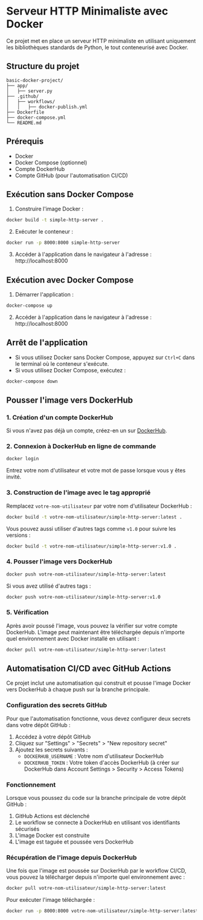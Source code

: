 # Serveur HTTP Minimaliste avec Docker

Ce projet met en place un serveur HTTP minimaliste en utilisant uniquement les bibliothèques standards de Python, le tout conteneurisé avec Docker.

## Structure du projet

```
basic-docker-project/
├── app/
│   ├── server.py
├── .github/
│   ├── workflows/
│   │   ├── docker-publish.yml
├── Dockerfile
├── docker-compose.yml
└── README.md
```

## Prérequis

- Docker
- Docker Compose (optionnel)
- Compte DockerHub
- Compte GitHub (pour l'automatisation CI/CD)

## Exécution sans Docker Compose

1. Construire l'image Docker :
```bash
docker build -t simple-http-server .
```

2. Exécuter le conteneur :
```bash
docker run -p 8000:8000 simple-http-server
```

3. Accéder à l'application dans le navigateur à l'adresse : http://localhost:8000

## Exécution avec Docker Compose

1. Démarrer l'application :
```bash
docker-compose up
```

2. Accéder à l'application dans le navigateur à l'adresse : http://localhost:8000

## Arrêt de l'application

- Si vous utilisez Docker sans Docker Compose, appuyez sur `Ctrl+C` dans le terminal où le conteneur s'exécute.
- Si vous utilisez Docker Compose, exécutez :
```bash
docker-compose down
```

## Pousser l'image vers DockerHub

### 1. Création d'un compte DockerHub

Si vous n'avez pas déjà un compte, créez-en un sur [DockerHub](https://hub.docker.com/).

### 2. Connexion à DockerHub en ligne de commande

```bash
docker login
```

Entrez votre nom d'utilisateur et votre mot de passe lorsque vous y êtes invité.

### 3. Construction de l'image avec le tag approprié

Remplacez `votre-nom-utilisateur` par votre nom d'utilisateur DockerHub :

```bash
docker build -t votre-nom-utilisateur/simple-http-server:latest .
```

Vous pouvez aussi utiliser d'autres tags comme `v1.0` pour suivre les versions :

```bash
docker build -t votre-nom-utilisateur/simple-http-server:v1.0 .
```

### 4. Pousser l'image vers DockerHub

```bash
docker push votre-nom-utilisateur/simple-http-server:latest
```

Si vous avez utilisé d'autres tags :

```bash
docker push votre-nom-utilisateur/simple-http-server:v1.0
```

### 5. Vérification

Après avoir poussé l'image, vous pouvez la vérifier sur votre compte DockerHub. L'image peut maintenant être téléchargée depuis n'importe quel environnement avec Docker installé en utilisant :

```bash
docker pull votre-nom-utilisateur/simple-http-server:latest
```

## Automatisation CI/CD avec GitHub Actions

Ce projet inclut une automatisation qui construit et pousse l'image Docker vers DockerHub à chaque push sur la branche principale.

### Configuration des secrets GitHub

Pour que l'automatisation fonctionne, vous devez configurer deux secrets dans votre dépôt GitHub :

1. Accédez à votre dépôt GitHub
2. Cliquez sur "Settings" > "Secrets" > "New repository secret"
3. Ajoutez les secrets suivants :
   - `DOCKERHUB_USERNAME` : Votre nom d'utilisateur DockerHub
   - `DOCKERHUB_TOKEN` : Votre token d'accès DockerHub (à créer sur DockerHub dans Account Settings > Security > Access Tokens)

### Fonctionnement

Lorsque vous poussez du code sur la branche principale de votre dépôt GitHub :

1. GitHub Actions est déclenché
2. Le workflow se connecte à DockerHub en utilisant vos identifiants sécurisés
3. L'image Docker est construite
4. L'image est taguée et poussée vers DockerHub

### Récupération de l'image depuis DockerHub

Une fois que l'image est poussée sur DockerHub par le workflow CI/CD, vous pouvez la télécharger depuis n'importe quel environnement avec :

```bash
docker pull votre-nom-utilisateur/simple-http-server:latest
```

Pour exécuter l'image téléchargée :

```bash
docker run -p 8000:8000 votre-nom-utilisateur/simple-http-server:latest
```
